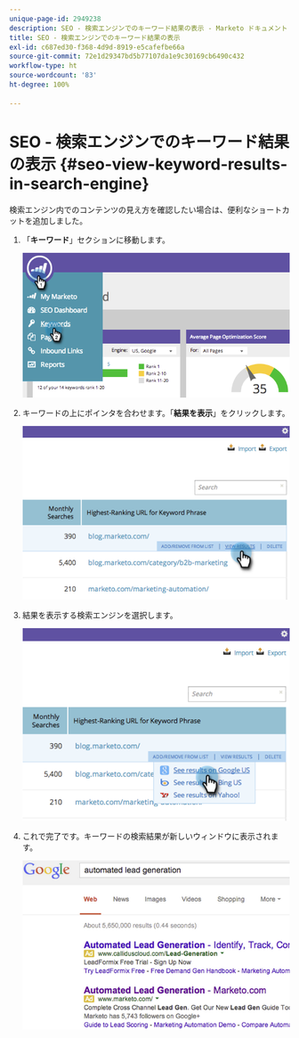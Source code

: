 ```yaml
---
unique-page-id: 2949238
description: SEO - 検索エンジンでのキーワード結果の表示 - Marketo ドキュメント - 製品ドキュメント
title: SEO - 検索エンジンでのキーワード結果の表示
exl-id: c687ed30-f368-4d9d-8919-e5cafefbe66a
source-git-commit: 72e1d29347bd5b77107da1e9c30169cb6490c432
workflow-type: ht
source-wordcount: '83'
ht-degree: 100%

---
```


# SEO - 検索エンジンでのキーワード結果の表示 {#seo-view-keyword-results-in-search-engine}

検索エンジン内でのコンテンツの見え方を確認したい場合は、便利なショートカットを追加しました。

1. 「**キーワード**」セクションに移動します。

   ![](assets/image2014-9-18-13-3a33-3a58.png)

1. キーワードの上にポインタを合わせます。「**結果を表示**」をクリックします。

   ![](assets/image2014-9-18-13-3a34-3a2.png)

1. 結果を表示する検索エンジンを選択します。

   ![](assets/image2014-9-18-13-3a34-3a16.png)

1. これで完了です。キーワードの検索結果が新しいウィンドウに表示されます。

   ![](assets/image2014-9-18-13-3a34-3a24.png)
